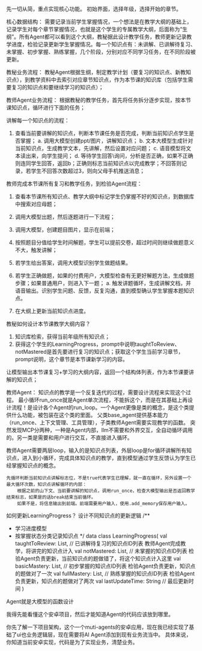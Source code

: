 先一切从简，重点实现核心功能。
初始界面，选择年级，选择开始的章节。

核心数据结构：
需要记录当前学生掌握情况，一个想法是在教学大纲的基础上，记录学生对每个章节掌握情况，也就是这个学生的专属教学大纲，后面称为“生纲”。所有Agent都可以看到这个大纲，教秘据此设计教学任务，教师更新记录教学进度，检验记录更新学生掌握情况。每一个知识点有：未讲解、已讲解待复习、未掌握、初步掌握、熟练掌握，几个阶段，分别对应不同学习任务，在不同阶段被更新。

教秘业务流程：
教秘Agent根据生纲，制定教学计划（要复习的知识点、新教知识点），到教学资料中去索引对应章节知识点，作为本节课的知识库（包括学生需要复习的知识点和要继续学习的知识点）；

教师Agent业务流程：
根据教秘的教学任务，首先将任务拆分逐步实现，按本节课知识点，循环进行下面的任务；

讲解每一个知识点的流程：
1. 查看当前要讲解的知识点，判断本节课任务是否完成，判断当前知识点学生是否掌握；
    a. 调用大模型创建ppt/图片，讲解知识点；
    b. 文本大模型生成针对当前知识点，生成教学文本，先讲解，然后设置对应问题；
    c. 语音模型将文本读出来，向学生提问；
    d. 等待学生回答\询问，分析是否正确，如果不正确则连同学生回答，返回b；正确则标志当前知识点以完成教学；不回答则记录，若学生不回答次数超过3，则向父母手机推送消息；

教师完成本节课所有复习和教学任务，到检验Agent流程：
1. 查看本节课所有知识点、教学大纲中标记学生仍掌握不好的知识点，到数据库中搜索对应母题；
2. 调用大模型出题，然后逐题进行一下流程；

1. 调用大模型，创建题目图片，显示在前端；
2. 按照题目分值给学生时间解题，学生可以提前交卷，超过时间则继续做题意义不大，触发讲解；
3. 若学生给出答案，调用大模型识别学生做题结果。
4. 若学生正确做题，如果的付费用户，大模型检查有无更好解题方法，生成做题步骤；如果普通用户，则进入下一题；
    a. 触发讲题循环，生成讲解文档，并语音输出。识别学生问题、反馈，反复沟通，直到模型确认学生掌握本题知识点。
5. 在大纲上更新当前知识点进度。



教秘如何设计本节课教学大纲内容？
1. 知识库检索，获得当前年级所有知识点；
2. 获得这个学生的LearningProgress，prompt中说明taughtToReview、notMastered是首先要进行复习的知识点；获取这个学生当前学习章节，prompt说明，这个章节是本节课新学习的内容。

让模型输出本节课复习+学习的大纲内容，返回一个结构体列表，作为本节课要讲解的知识点；


教师Agent： 知识点的教学是一个反复迭代的过程，需要设计流程来实现这个过程。
最小循环run_once就是Agent单次流程，不能拆这个，而是在其基础上再设计流程！是设计各个Agent的run_loop。一个Agent更像是类的概念，是这个类提供什么功能，被包装在这个类的里面。
父类base_agent提供基本能力（run_once、上下文管理、工具管理），子类教师Agent需要实现教学的函数。
突然发现MCP分两种，一种是Agent内部，llm不需要和外界交互，全自动循环调用的。另一类是需要和用户进行交互，不直接进入循环。

教师Agent需要两层loop，输入的是知识点列表，外层loop是for循环讲解所有知识点，进入到小循环，完成具体知识点的教学，直到模型通过学生反馈认为学生已经掌握知识点的概念。

    先循环判断当前知识点讲解标志位，不是true代表学生已理解，就一直在循环，另外设置一个最大循环次数，知识点讲解循环的内部：
        根据之前的山下文、当前要讲解的知识点，调用run_once，检查大模型输出是否返回教学结束标志，如果是的话break结束当前循环。
        如果不是，将信息输出到前端。前端需要用户输入，使用.add_memory保存用户输入。






如何更新LearningProgress？
设计不同知识点的更新逻辑
/**
 * 学习进度模型
 * 按掌握状态分类记录知识点
 */
data class LearningProgress(
    val taughtToReview: List<String>,        // 已讲解待复习的知识点ID列表  教师Agent完成教学，将讲完的知识点计入
    val notMastered: List<String>,            // 未掌握的知识点ID列表 检验Agent负责更新，当前知识点的题做错了，将这个知识点计入这里 
    val basicMastery: List<String>,           // 初步掌握的知识点ID列表 检验Agent负责更新，知识点的题做对了一次
    val fullMastery: List<String>,            // 熟练掌握的知识点ID列表 检验Agent负责更新，知识点的题做对了两次
    val lastUpdateTime: String                // 最后更新时间
)

Agent就是大模型的函数设计


我得先能看懂这个安卓项目，然后才能知道Agent的代码应该放到哪里。

你先了解一下项目架构，这个一个muti-agents的安卓应用，现在我已经实现了基础了ui也业务逻辑层，现在需要将AI Agent添加到现有业务流当中。
具体来说，你知道当前安卓实现，代码是为了实现业务，清楚业务。
